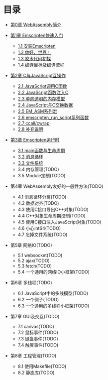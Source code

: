 # 目录

* [第0章 WebAssembly简介](ch0-intro/readme.md)

* [第1章 Emscripten快速入门](ch1-quick-guide/readme.md)
  * [1.1 安装Emscripten](ch1-quick-guide/ch1-01-install.md)
  * [1.2 你好，世界！](ch1-quick-guide/ch1-02-helloworld.md)
  * [1.3 胶水代码初探](ch1-quick-guide/ch1-03-glue-code.md)
  * [1.4 编译目标及编译流程](ch1-quick-guide/ch1-04-compile.md)

* [第2章 C与JavaScript互操作](ch2-c-js/readme.md)
  * [2.1 JavaScript调用C函数](ch2-c-js/ch2-01-js-call-c.md)
  * [2.2 JavaScript函数注入C](ch2-c-js/ch2-02-implement-c-api-in-js.md)
  * [2.3 单向透明的内存模型](ch2-c-js/ch2-03-mem-model.md)
  * [2.4 JavaScript与C交换数据](ch2-c-js/ch2-04-data-exchange.md)
  * [2.5 EM_ASM系列宏](ch2-c-js/ch2-05-em-asm.md)
  * [2.6 emscripten_run_script系列函数](ch2-c-js/ch2-06-run-script.md)
  * [2.7 ccall/cwrap](ch2-c-js/ch2-07-ccall-cwrap.md)
  * [2.8 补充说明](ch2-c-js/ch2-08-ext.md)

* [第3章 Emscripten运行时](ch3-runtime/readme.md)
  * [3.1 main函数与生命周期](ch3-runtime/ch3-01-main.md)
  * [3.2 消息循环](ch3-runtime/ch3-02-message-loop.md)
  * [3.3 文件系统](ch3-runtime/ch3-03-fs.md)
  * 3.4 内存管理(TODO)
  * 3.5 Module定制(TODO)

* 第4章 WebAssembly友好的一般性方法(TODO)
  * 4.1 消息循环分离(TODO)
  * 4.2 数据对齐(TODO)
  * 4.3 使用C接口导出C++对象(TODO)
  * 4.4 C++对象生命周期控制(TODO)
  * 4.5 使用C接口注入JavaScript对象(TODO)
  * 4.6 小心int64(TODO)
  * 4.7 忘掉文件系统(TODO)

* 第5章 网络IO(TODO)
  * 5.1 websocket(TODO)
  * 5.2 ajax(TODO)
  * 5.3 fetch(TODO)
  * 5.4 一个通用的网络IO小框架(TODO)

* 第6章 多线程(TODO)
  * 6.1 JavaScript中的多线模型(TODO)
  * 6.2 一个例子(TODO)
  * 6.3 一个通用的多线程小框架(TODO)

* 第7章 GUI及交互(TODO)
  * 7.1 canvas(TODO)
  * 7.2 鼠标事件(TODO)
  * 7.3 键盘事件(TODO)
  * 7.4 触屏事件(TODO)

* 第8章 工程管理(TODO)
  * 8.1 使用Makefile(TODO)
  * 8.2 静态库(TODO)
